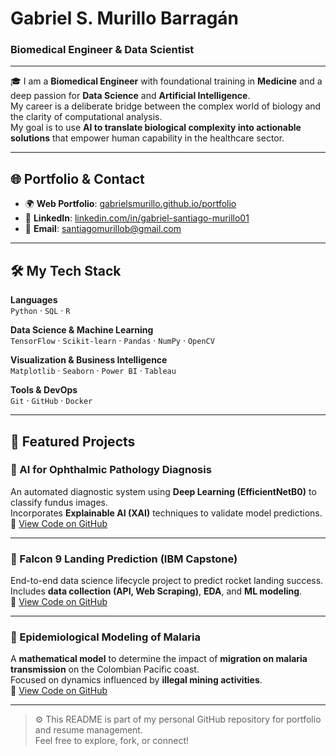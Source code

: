 # Gabriel S. Murillo Barragán  
### Biomedical Engineer & Data Scientist  

---

🎓 I am a **Biomedical Engineer** with foundational training in **Medicine** and a deep passion for **Data Science** and **Artificial Intelligence**.  
My career is a deliberate bridge between the complex world of biology and the clarity of computational analysis.  
My goal is to use **AI to translate biological complexity into actionable solutions** that empower human capability in the healthcare sector.

---

## 🌐 Portfolio & Contact  

- 🌍 **Web Portfolio**: [gabrielsmurillo.github.io/portfolio](https://gabrielsmurillo.github.io/portfolio)  
- 💼 **LinkedIn**: [linkedin.com/in/gabriel-santiago-murillo01](https://www.linkedin.com/in/gabriel-santiago-murillo01)  
- 📧 **Email**: [santiagomurillob@gmail.com](mailto:santiagomurillob@gmail.com)  

---

## 🛠️ My Tech Stack  

**Languages**  
`Python` · `SQL` · `R`  

**Data Science & Machine Learning**  
`TensorFlow` · `Scikit-learn` · `Pandas` · `NumPy` · `OpenCV`  

**Visualization & Business Intelligence**  
`Matplotlib` · `Seaborn` · `Power BI` · `Tableau`  

**Tools & DevOps**  
`Git` · `GitHub` · `Docker`  

---

## 🚀 Featured Projects  

### 📄 AI for Ophthalmic Pathology Diagnosis  
An automated diagnostic system using **Deep Learning (EfficientNetB0)** to classify fundus images.  
Incorporates **Explainable AI (XAI)** techniques to validate model predictions.  
🔗 [View Code on GitHub](#)  

---

### 📄 Falcon 9 Landing Prediction (IBM Capstone)  
End-to-end data science lifecycle project to predict rocket landing success.  
Includes **data collection (API, Web Scraping)**, **EDA**, and **ML modeling**.  
🔗 [View Code on GitHub](#)  

---

### 📄 Epidemiological Modeling of Malaria  
A **mathematical model** to determine the impact of **migration on malaria transmission** on the Colombian Pacific coast.  
Focused on dynamics influenced by **illegal mining activities**.  
🔗 [View Code on GitHub](#)  

---

> ⚙️ This README is part of my personal GitHub repository for portfolio and resume management.  
> Feel free to explore, fork, or connect!

